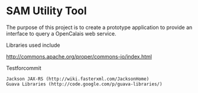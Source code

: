SAM Utility Tool
===


The purpose of this project is to create a prototype application to 
provide an interface to query a OpenCalais web service.

Libraries used include

http://commons.apache.org/proper/commons-io/index.html


Testforcommit 


    Jackson JAX-RS (http://wiki.fasterxml.com/JacksonHome)
    Guava Libraries (http://code.google.com/p/guava-libraries/) 